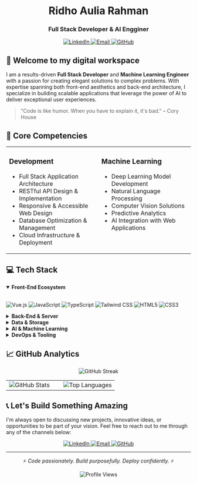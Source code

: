 <div align="center">

# Ridho Aulia Rahman

### Full Stack Developer & AI Engginer

<p>
  <a href="https://www.linkedin.com/in/ridho-aulia-rahman-68a9a6247" target="_blank">
    <img src="https://img.shields.io/badge/LinkedIn-0077B5?style=for-the-badge&logo=linkedin&logoColor=white" alt="LinkedIn">
  </a>
  <a href="mailto:ridho.aulia133@gmail.com">
    <img src="https://img.shields.io/badge/Email-D14836?style=for-the-badge&logo=gmail&logoColor=white" alt="Email">
  </a>
  <a href="https://github.com/EngRidhoNet" target="_blank">
    <img src="https://img.shields.io/badge/GitHub-100000?style=for-the-badge&logo=github&logoColor=white" alt="GitHub">
  </a>
</p>

</div>

## 👋 Welcome to my digital workspace

I am a results-driven **Full Stack Developer** and **Machine Learning Engineer** with a passion for creating elegant solutions to complex problems. With expertise spanning both front-end aesthetics and back-end architecture, I specialize in building scalable applications that leverage the power of AI to deliver exceptional user experiences.

> "Code is like humor. When you have to explain it, it's bad." – Cory House

## 🚀 Core Competencies

<table>
  <tr>
    <td valign="top" width="50%">
      <h3>Development</h3>
      <ul>
        <li>Full Stack Application Architecture</li>
        <li>RESTful API Design & Implementation</li>
        <li>Responsive & Accessible Web Design</li>
        <li>Database Optimization & Management</li>
        <li>Cloud Infrastructure & Deployment</li>
      </ul>
    </td>
    <td valign="top" width="50%">
      <h3>Machine Learning</h3>
      <ul>
        <li>Deep Learning Model Development</li>
        <li>Natural Language Processing</li>
        <li>Computer Vision Solutions</li>
        <li>Predictive Analytics</li>
        <li>AI Integration with Web Applications</li>
      </ul>
    </td>
  </tr>
</table>

## 💻 Tech Stack

<details open>
<summary><b>Front-End Ecosystem</b></summary>
<br>
<p>
  <img src="https://img.shields.io/badge/Vue.js-4FC08D?style=for-the-badge&logo=vue.js&logoColor=white" alt="Vue.js" />
  <img src="https://img.shields.io/badge/JavaScript-F7DF1E?style=for-the-badge&logo=javascript&logoColor=black" alt="JavaScript" />
  <img src="https://img.shields.io/badge/TypeScript-3178C6?style=for-the-badge&logo=typescript&logoColor=white" alt="TypeScript" />
  <img src="https://img.shields.io/badge/Tailwind_CSS-38B2AC?style=for-the-badge&logo=tailwind-css&logoColor=white" alt="Tailwind CSS" />
  <img src="https://img.shields.io/badge/HTML5-E34F26?style=for-the-badge&logo=html5&logoColor=white" alt="HTML5" />
  <img src="https://img.shields.io/badge/CSS3-1572B6?style=for-the-badge&logo=css3&logoColor=white" alt="CSS3" />
</p>
</details>

<details>
<summary><b>Back-End & Server</b></summary>
<br>
<p>
  <img src="https://img.shields.io/badge/Laravel-FF2D20?style=for-the-badge&logo=laravel&logoColor=white" alt="Laravel" />
  <img src="https://img.shields.io/badge/PHP-777BB4?style=for-the-badge&logo=php&logoColor=white" alt="PHP" />
  <img src="https://img.shields.io/badge/Node.js-339933?style=for-the-badge&logo=nodedotjs&logoColor=white" alt="Node.js" />
  <img src="https://img.shields.io/badge/Express.js-000000?style=for-the-badge&logo=express&logoColor=white" alt="Express.js" />
  <img src="https://img.shields.io/badge/Nginx-009639?style=for-the-badge&logo=nginx&logoColor=white" alt="Nginx" />
</p>
</details>

<details>
<summary><b>Data & Storage</b></summary>
<br>
<p>
  <img src="https://img.shields.io/badge/PostgreSQL-336791?style=for-the-badge&logo=postgresql&logoColor=white" alt="PostgreSQL" />
  <img src="https://img.shields.io/badge/MySQL-4479A1?style=for-the-badge&logo=mysql&logoColor=white" alt="MySQL" />
  <img src="https://img.shields.io/badge/MongoDB-47A248?style=for-the-badge&logo=mongodb&logoColor=white" alt="MongoDB" />
  <img src="https://img.shields.io/badge/Redis-DC382D?style=for-the-badge&logo=redis&logoColor=white" alt="Redis" />
</p>
</details>

<details>
<summary><b>AI & Machine Learning</b></summary>
<br>
<p>
  <img src="https://img.shields.io/badge/TensorFlow-FF6F00?style=for-the-badge&logo=tensorflow&logoColor=white" alt="TensorFlow" />
  <img src="https://img.shields.io/badge/PyTorch-EE4C2C?style=for-the-badge&logo=pytorch&logoColor=white" alt="PyTorch" />
  <img src="https://img.shields.io/badge/Hugging_Face-FFD21E?style=for-the-badge&logo=huggingface&logoColor=black" alt="Hugging Face" />
  <img src="https://img.shields.io/badge/scikit_learn-F7931E?style=for-the-badge&logo=scikit-learn&logoColor=white" alt="scikit-learn" />
  <img src="https://img.shields.io/badge/Python-3776AB?style=for-the-badge&logo=python&logoColor=white" alt="Python" />
  <img src="https://img.shields.io/badge/pandas-150458?style=for-the-badge&logo=pandas&logoColor=white" alt="Pandas" />
</p>
</details>

<details>
<summary><b>DevOps & Tooling</b></summary>
<br>
<p>
  <img src="https://img.shields.io/badge/Docker-2496ED?style=for-the-badge&logo=docker&logoColor=white" alt="Docker" />
  <img src="https://img.shields.io/badge/Git-F05032?style=for-the-badge&logo=git&logoColor=white" alt="Git" />
  <img src="https://img.shields.io/badge/GitHub_Actions-2088FF?style=for-the-badge&logo=github-actions&logoColor=white" alt="GitHub Actions" />
  <img src="https://img.shields.io/badge/AWS-232F3E?style=for-the-badge&logo=amazon-aws&logoColor=white" alt="AWS" />
  <img src="https://img.shields.io/badge/Linux-FCC624?style=for-the-badge&logo=linux&logoColor=black" alt="Linux" />
</p>
</details>

## 📈 GitHub Analytics

<div align="center">
  <img src="https://github-readme-streak-stats.herokuapp.com/?user=EngRidhoNet&theme=tokyonight" alt="GitHub Streak" />
</div>

<table>
  <tr>
    <td width="50%">
      <img src="https://github-readme-stats.vercel.app/api?username=EngRidhoNet&show_icons=true&theme=tokyonight&count_private=true&hide_border=true" alt="GitHub Stats" />
    </td>
    <td width="50%">
      <img src="https://github-readme-stats.vercel.app/api/top-langs/?username=EngRidhoNet&layout=compact&theme=tokyonight&hide_border=true&langs_count=6" alt="Top Languages" />
    </td>
  </tr>
</table>

## 📞 Let's Build Something Amazing

I'm always open to discussing new projects, innovative ideas, or opportunities to be part of your vision. Feel free to reach out to me through any of the channels below:

<div align="center">
  <a href="https://www.linkedin.com/in/ridho-aulia-rahman-68a9a6247">
    <img src="https://img.shields.io/badge/LinkedIn-Connect-0A66C2?style=for-the-badge&logo=linkedin" alt="LinkedIn">
  </a>
  <a href="mailto:ridho.aulia133@gmail.com">
    <img src="https://img.shields.io/badge/Email-Contact_Me-EA4335?style=for-the-badge&logo=gmail" alt="Email">
  </a>
  <a href="https://github.com/EngRidhoNet">
    <img src="https://img.shields.io/badge/GitHub-Follow-181717?style=for-the-badge&logo=github" alt="GitHub">
  </a>
</div>

---

<div align="center">
  <p>⚡ <i>Code passionately. Build purposefully. Deploy confidently.</i> ⚡</p>
  <img src="https://komarev.com/ghpvc/?username=EngRidhoNet&color=blueviolet&style=flat-square&label=Profile+Views" alt="Profile Views">
</div>
